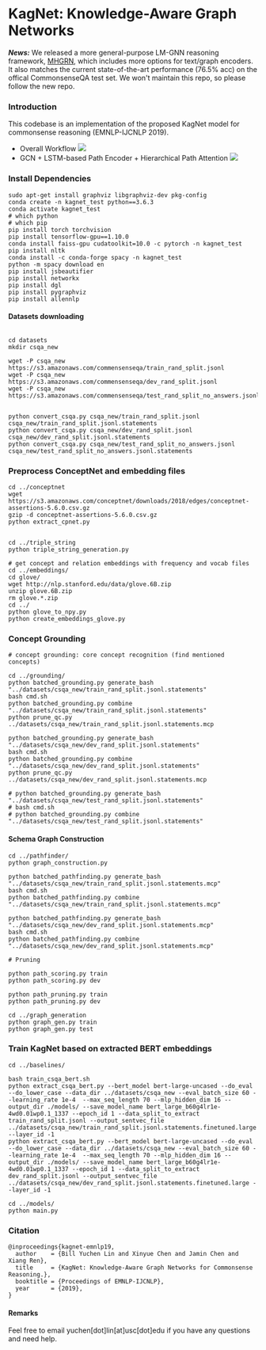 # KagNet: Knowledge-Aware Graph Networks
 
_**News:**_
We released a more general-purpose LM-GNN reasoning framework, [MHGRN](https://github.com/INK-USC/MHGRN), which includes more options for text/graph encoders. It also matches the current state-of-the-art performance (76.5% acc) on the offical CommonsenseQA test set. We won't maintain this repo, so please follow the new repo.
 
### Introduction
This codebase is an implementation of the proposed KagNet model for commonsense reasoning (EMNLP-IJCNLP 2019). 


- Overall Workflow
![](figures/intro.jpg)
- GCN + LSTM-based Path Encoder + Hierarchical Path Attention
![](figures/kagnet.png)
 
 
### Install Dependencies 

```
sudo apt-get install graphviz libgraphviz-dev pkg-config
conda create -n kagnet_test python==3.6.3
conda activate kagnet_test
# which python
# which pip
pip install torch torchvision 
pip install tensorflow-gpu==1.10.0
conda install faiss-gpu cudatoolkit=10.0 -c pytorch -n kagnet_test 
pip install nltk
conda install -c conda-forge spacy -n kagnet_test
python -m spacy download en
pip install jsbeautifier
pip install networkx
pip install dgl
pip install pygraphviz
pip install allennlp
```

#### Datasets downloading
```

cd datasets
mkdir csqa_new

wget -P csqa_new https://s3.amazonaws.com/commensenseqa/train_rand_split.jsonl
wget -P csqa_new https://s3.amazonaws.com/commensenseqa/dev_rand_split.jsonl 
wget -P csqa_new https://s3.amazonaws.com/commensenseqa/test_rand_split_no_answers.jsonl


python convert_csqa.py csqa_new/train_rand_split.jsonl csqa_new/train_rand_split.jsonl.statements
python convert_csqa.py csqa_new/dev_rand_split.jsonl csqa_new/dev_rand_split.jsonl.statements
python convert_csqa.py csqa_new/test_rand_split_no_answers.jsonl csqa_new/test_rand_split_no_answers.jsonl.statements
```

### Preprocess ConceptNet and embedding files
```
cd ../conceptnet
wget https://s3.amazonaws.com/conceptnet/downloads/2018/edges/conceptnet-assertions-5.6.0.csv.gz
gzip -d conceptnet-assertions-5.6.0.csv.gz
python extract_cpnet.py


cd ../triple_string
python triple_string_generation.py

# get concept and relation embeddings with frequency and vocab files
cd ../embeddings/
cd glove/
wget http://nlp.stanford.edu/data/glove.6B.zip
unzip glove.6B.zip
rm glove.*.zip
cd ../
python glove_to_npy.py  
python create_embeddings_glove.py
```

### Concept Grounding
```
# concept grounding: core concept recognition (find mentioned concepts)
 
cd ../grounding/
python batched_grounding.py generate_bash "../datasets/csqa_new/train_rand_split.jsonl.statements"
bash cmd.sh
python batched_grounding.py combine "../datasets/csqa_new/train_rand_split.jsonl.statements"
python prune_qc.py ../datasets/csqa_new/train_rand_split.jsonl.statements.mcp

python batched_grounding.py generate_bash "../datasets/csqa_new/dev_rand_split.jsonl.statements"
bash cmd.sh
python batched_grounding.py combine "../datasets/csqa_new/dev_rand_split.jsonl.statements"
python prune_qc.py ../datasets/csqa_new/dev_rand_split.jsonl.statements.mcp

# python batched_grounding.py generate_bash "../datasets/csqa_new/test_rand_split.jsonl.statements"
# bash cmd.sh
# python batched_grounding.py combine "../datasets/csqa_new/test_rand_split.jsonl.statements"
```

#### Schema Graph Construction
```
cd ../pathfinder/
python graph_construction.py

python batched_pathfinding.py generate_bash "../datasets/csqa_new/train_rand_split.jsonl.statements.mcp"
bash cmd.sh
python batched_pathfinding.py combine "../datasets/csqa_new/train_rand_split.jsonl.statements.mcp"

python batched_pathfinding.py generate_bash "../datasets/csqa_new/dev_rand_split.jsonl.statements.mcp"
bash cmd.sh
python batched_pathfinding.py combine "../datasets/csqa_new/dev_rand_split.jsonl.statements.mcp"

# Pruning 

python path_scoring.py train
python path_scoring.py dev

python path_pruning.py train
python path_pruning.py dev

cd ../graph_generation
python graph_gen.py train
python graph_gen.py test
```

### Train KagNet based on extracted BERT embeddings
```
cd ../baselines/

bash train_csqa_bert.sh
python extract_csqa_bert.py --bert_model bert-large-uncased --do_eval --do_lower_case --data_dir ../datasets/csqa_new --eval_batch_size 60 --learning_rate 1e-4  --max_seq_length 70 --mlp_hidden_dim 16 --output_dir ./models/ --save_model_name bert_large_b60g4lr1e-4wd0.01wp0.1_1337 --epoch_id 1 --data_split_to_extract train_rand_split.jsonl --output_sentvec_file ../datasets/csqa_new/train_rand_split.jsonl.statements.finetuned.large --layer_id -1 
python extract_csqa_bert.py --bert_model bert-large-uncased --do_eval --do_lower_case --data_dir ../datasets/csqa_new --eval_batch_size 60 --learning_rate 1e-4  --max_seq_length 70 --mlp_hidden_dim 16 --output_dir ./models/ --save_model_name bert_large_b60g4lr1e-4wd0.01wp0.1_1337 --epoch_id 1 --data_split_to_extract dev_rand_split.jsonl --output_sentvec_file ../datasets/csqa_new/dev_rand_split.jsonl.statements.finetuned.large --layer_id -1

cd ../models/
python main.py

```

### Citation
```
@inproceedings{kagnet-emnlp19,
  author    = {Bill Yuchen Lin and Xinyue Chen and Jamin Chen and Xiang Ren},
  title     = {KagNet: Knowledge-Aware Graph Networks for Commonsense Reasoning.},
  booktitle = {Proceedings of EMNLP-IJCNLP},
  year      = {2019},
}
``` 
#### Remarks
Feel free to email yuchen[dot]lin[at]usc[dot]edu if you have any questions and need help.

